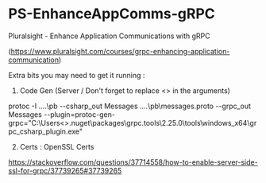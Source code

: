 # PS-EnhanceAppComms-gRPC
Pluralsight - Enhance Application Communications with gRPC

(https://www.pluralsight.com/courses/grpc-enhancing-application-communication)


Extra bits you may need to get it running :

1) Code Gen (Server / Don't forget to replace <<Your User Name>> in the arguments)
  
protoc -I ..\..\pb --csharp_out Messages ..\..\pb\messages.proto --grpc_out Messages --plugin=protoc-gen-grpc="C:\Users\<<Your User Name>>\.nuget\packages\grpc.tools\2.25.0\tools\windows_x64\grpc_csharp_plugin.exe"


2) Certs : OpenSSL Certs

https://stackoverflow.com/questions/37714558/how-to-enable-server-side-ssl-for-grpc/37739265#37739265
